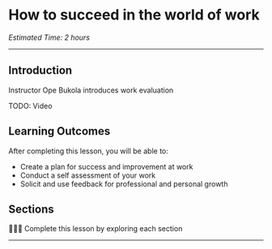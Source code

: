 
# How to succeed in the world of work
*Estimated Time: 2 hours*

---

## Introduction
<aside>
  Instructor Ope Bukola introduces work evaluation
</aside>

TODO: Video

## **Learning Outcomes**

After completing this lesson, you will be able to:

- Create a plan for success and improvement at work
- Conduct a self assessment of your work
- Solicit and use feedback for professional and personal growth

## Sections

<aside>

👩🏿‍🏫 Complete this lesson by exploring each section

</aside>

---

